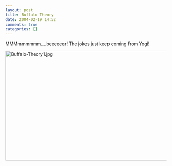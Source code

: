 ```yaml
---
layout: post
title: Buffalo Theory
date: 2004-02-19 14:52
comments: true
categories: []
---
```

MMMmmmmmm....beeeeeer! The jokes just keep coming from Yogi!

<img alt="Buffalo-Theory1.jpg" src="http://peterfilias.com/archives/Buffalo-Theory1.jpg" width="592" height="343" border="0" />
